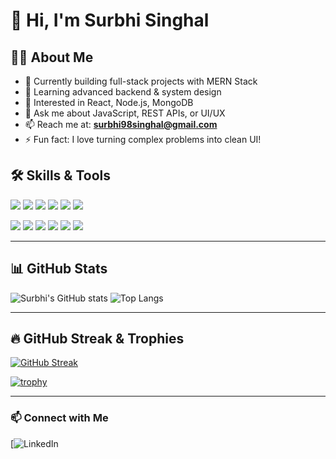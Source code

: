 # 👋 Hi, I'm Surbhi Singhal

## 👩‍💻 About Me

- 🔭 Currently building full-stack projects with MERN Stack
- 🌱 Learning advanced backend & system design
- 🧠 Interested in React, Node.js, MongoDB
- 💬 Ask me about JavaScript, REST APIs, or UI/UX
- 📫 Reach me at: **surbhi98singhal@gmail.com**
- ⚡ Fun fact: I love turning complex problems into clean UI!


## 🛠️ Skills & Tools

<p align="left">
  <img src="https://img.shields.io/badge/-React-61DAFB?style=for-the-badge&logo=React&logoColor=white" />
  <img src="https://img.shields.io/badge/-JavaScript-F7DF1E?style=for-the-badge&logo=javascript&logoColor=black" />
  <img src="https://img.shields.io/badge/-HTML5-E34F26?style=for-the-badge&logo=html5&logoColor=white" />
  <img src="https://img.shields.io/badge/-CSS3-1572B6?style=for-the-badge&logo=css3&logoColor=white" />
  <img src="https://img.shields.io/badge/-Tailwind_CSS-38B2AC?style=for-the-badge&logo=tailwind-css&logoColor=white" />
  <img src="https://img.shields.io/badge/-Bootstrap-7952B3?style=for-the-badge&logo=bootstrap&logoColor=white" />
</p>

<p align="left">
  <img src="https://img.shields.io/badge/-Node.js-339933?style=for-the-badge&logo=node.js&logoColor=white" />
  <img src="https://img.shields.io/badge/-Express-000000?style=for-the-badge&logo=express&logoColor=white" />
  <img src="https://img.shields.io/badge/-MongoDB-4EA94B?style=for-the-badge&logo=mongodb&logoColor=white" />
  <img src="https://img.shields.io/badge/-MySQL-00758F?style=for-the-badge&logo=mysql&logoColor=white" />
  <img src="https://img.shields.io/badge/-Git-F05032?style=for-the-badge&logo=git&logoColor=white" />
  <img src="https://img.shields.io/badge/-GitHub-181717?style=for-the-badge&logo=github&logoColor=white" />
</p>


---

## 📊 GitHub Stats

![Surbhi's GitHub stats](https://github-readme-stats.vercel.app/api?username=surbhisinghal1234&show_icons=true&theme=radical)
![Top Langs](https://github-readme-stats.vercel.app/api/top-langs/?username=surbhisinghal1234&layout=compact&theme=radical)


---

## 🔥 GitHub Streak & Trophies

[![GitHub Streak](https://streak-stats.demolab.com/?user=surbhisinghal1234&theme=dark)](https://git.io/streak-stats)

[![trophy](https://github-profile-trophy.vercel.app/?username=surbhisinghal1234&theme=onedark)](https://github.com/ryo-ma/github-profile-trophy)


---

### 📫 Connect with Me

[![LinkedIn](https://www.linkedin.com/in/surbhi-singhal-701145295/)
